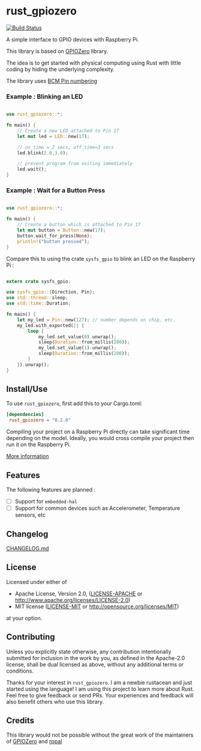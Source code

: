 # rust_gpiozero

[![Build Status](https://travis-ci.org/rahul-thakoor/rust_gpiozero.svg?branch=master)](https://travis-ci.org/rahul-thakoor/rust_gpiozero)

A simple interface to GPIO devices with Raspberry Pi.

This library is based on [GPIOZero](https://gpiozero.readthedocs.io/en/stable/index.html)
library.


The idea is to get started with physical computing using Rust with little coding
by hiding the underlying complexity.

The library uses [BCM Pin numbering](https://pinout.xyz/)

### Example : Blinking an LED

```rust

use rust_gpiozero::*;

fn main() {
    // Create a new LED attached to Pin 17
    let mut led = LED::new(17);

    // on_time = 2 secs, off_time=3 secs
    led.blink(2.0,3.0);

    // prevent program from exiting immediately
    led.wait();
}

```


### Example : Wait for a Button Press
```rust

use rust_gpiozero::*;

fn main() {
    // Create a button which is attached to Pin 17
    let mut button = Button::new(17);
    button.wait_for_press(None);
    println!("button pressed");
}

```


Compare this to using the crate `sysfs_gpio` to blink an LED on the Raspberry Pi :

```rust

extern crate sysfs_gpio;

use sysfs_gpio::{Direction, Pin};
use std::thread::sleep;
use std::time::Duration;

fn main() {
    let my_led = Pin::new(127); // number depends on chip, etc.
    my_led.with_exported(|| {
        loop {
            my_led.set_value(0).unwrap();
            sleep(Duration::from_millis(200));
            my_led.set_value(1).unwrap();
            sleep(Duration::from_millis(200));
        }
    }).unwrap();
}

```


## Install/Use

To use `rust_gpiozero`, first add this to your Cargo.toml:

```toml
[dependencies]
 rust_gpiozero = "0.2.0"
```
Compiling your project on a Raspberry Pi directly can take significant time depending on the model. Ideally, you would cross compile your project then run it on the Raspberry Pi. 

[More information](https://github.com/japaric/rust-cross)

## Features

The following features are planned :

- [ ] Support for `embedded-hal`
- [ ] Support for common devices such as Accelerometer, Temperature sensors, etc

## Changelog

[CHANGELOG.md](https://github.com/rahul-thakoor/rust_gpiozero/blob/master/CHANGELOG.md)

## License

Licensed under either of

 * Apache License, Version 2.0, ([LICENSE-APACHE](LICENSE-APACHE) or http://www.apache.org/licenses/LICENSE-2.0)
 * MIT license ([LICENSE-MIT](LICENSE-MIT) or http://opensource.org/licenses/MIT)

at your option.

## Contributing
Unless you explicitly state otherwise, any contribution intentionally submitted
for inclusion in the work by you, as defined in the Apache-2.0 license, shall be dual licensed as above, without any
additional terms or conditions.

Thanks for your interest in `rust_gpiozero`. I am a newbie rustacean and just started using the language! I am using this project to learn more about Rust. Feel free to give feedback or send PRs. Your experiences and feedback will also benefit others who use this library.

## Credits
This library would not be possible without the great work of the maintainers of [GPIOZero](https://gpiozero.readthedocs.io/en/stable/index.html) and [rppal](https://github.com/golemparts/rppal)






































































